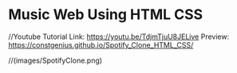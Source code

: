 # Music Web Using HTML CSS

//Youtube Tutorial Link: https://youtu.be/TdjmTjuU8JELive Preview: https://constgenius.github.io/Spotify_Clone_HTML_CSS/

//(images/SpotifyClone.png)
